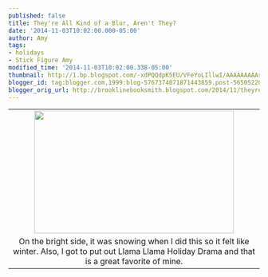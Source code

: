 ```yaml
---
published: false
title: They're All Kind of a Blur, Aren't They?
date: '2014-11-03T10:02:00.000-05:00'
author: Amy
tags:
- holidays
- Stick Figure Amy
modified_time: '2014-11-03T10:02:00.338-05:00'
thumbnail: http://1.bp.blogspot.com/-xdPQQdpK5EU/VFeYoLIllwI/AAAAAAAAAs8/kJ6F7MTqY_g/s72-c/Halloween.jpg
blogger_id: tag:blogger.com,1999:blog-5767374071871443859.post-5650522094205982655
blogger_orig_url: http://brooklinebooksmith.blogspot.com/2014/11/theyre-all-kind-of-blur-arent-they.html
---
```


<table align="center" cellpadding="0" cellspacing="0" class="tr-caption-container" style="margin-left: auto; margin-right: auto; text-align: center;"><tbody><tr><td style="text-align: center;"><a href="http://1.bp.blogspot.com/-xdPQQdpK5EU/VFeYoLIllwI/AAAAAAAAAs8/kJ6F7MTqY_g/s1600/Halloween.jpg" imageanchor="1" style="margin-left: auto; margin-right: auto;"><img border="0" src="http://1.bp.blogspot.com/-xdPQQdpK5EU/VFeYoLIllwI/AAAAAAAAAs8/kJ6F7MTqY_g/s1600/Halloween.jpg" height="246" width="400" /></a></td></tr><tr><td class="tr-caption" style="text-align: center;">On the bright side, it was snowing when I did this so it felt like winter. Also, I got to put out Llama Llama Holiday Drama and that is a great favorite of mine.</td></tr></tbody></table><br />